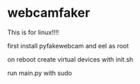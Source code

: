 # webcamfaker

This is for linux!!!!

first install pyfakewebcam and eel as root

on reboot create virtual devices with init.sh



run main.py with sudo
